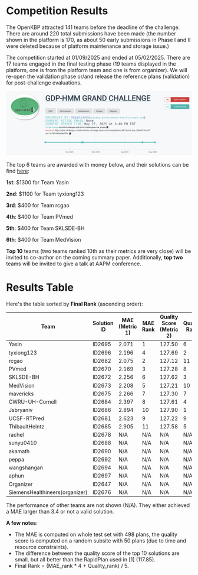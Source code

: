 # Competition Results 

The OpenKBP attracted 141 teams before the deadline of the challenge. There are around 220 total submissions have been made (the number shown in the platform is 170, as about 50 early submissions in Phase I and II were deleted because of platform maintenance and storage issue.)

The competition started at 01/09/2025 and ended at 05/02/2025. There are 17 teams engaged in the final testing phase (19 teams displayed in the platform, one is from the platform team and one is from organizer). We will re-open the validation phase or/and release the reference plans (validation) for post-challenge evaluations. 

![](test_phase.png)

The top 6 teams are awarded with money below, and their solutions can be find [here](https://huggingface.co/Jungle15/GDP-HMM_baseline/tree/main/participants_solutions): 

**1st**: $1300 for Team Yasin

**2nd**: $1100 for Team tyxiong123

**3rd**: $400 for Team rcgao

**4th**: $400 for Team PVmed

**5th**: $400 for Team SKLSDE-BH

**6th**: $400 for Team MedVision

**Top 10** teams (two teams ranked 10th as their metrics are very close) will be invited to co-author on the coming summary paper. Additionally, **top two** teams will be invited to give a talk at AAPM conference. 

# Results Table 

Here's the table sorted by **Final Rank** (ascending order):

| Team | Solution ID | MAE (Metric 1) | MAE Rank | Quality Score (Metric 2) | Quality Rank | Final Rank |
|------|-------------|---------------|----------|--------------------------|--------------|------------|
| Yasin | ID2695 | 2.071 | 1 | 127.50 | 6 | 2.00 |
| tyxiong123 | ID2696 | 2.196 | 4 | 127.69 | 2 | 3.60 |
| rcgao | ID2682 | 2.075 | 2 | 127.12 | 11 | 3.80 |
| PVmed | ID2670 | 2.169 | 3 | 127.28 | 8 | 4.00 |
| SKLSDE-BH | ID2672 | 2.256 | 6 | 127.62 | 3 | 5.40 |
| MedVision | ID2673 | 2.208 | 5 | 127.21 | 10 | 6.00 |
| mavericks | ID2675 | 2.266 | 7 | 127.30 | 7 | 7.00 |
| CWRU-UH-Cornell | ID2684 | 2.397 | 8 | 127.61 | 4 | 7.20 |
| Jsbryaniv | ID2686 | 2.894 | 10 | 127.90 | 1 | 8.20 |
| UCSF-RTPred | ID2681 | 2.623 | 9 | 127.22 | 9 | 9.00 |
| ThibaultHeintz | ID2685 | 2.905 | 11 | 127.58 | 5 | 9.80 |
| rachel | ID2678 | N/A | N/A | N/A | N/A | N/A |
| sunyu0410 | ID2688 | N/A | N/A | N/A | N/A | N/A |
| akamath | ID2690 | N/A | N/A | N/A | N/A | N/A |
| peppa | ID2692 | N/A | N/A | N/A | N/A | N/A |
| wangshangan | ID2694 | N/A | N/A | N/A | N/A | N/A |
| aphun | ID2697 | N/A | N/A | N/A | N/A | N/A |
| Organizer | ID2647 | N/A | N/A | N/A | N/A | N/A |
| SiemensHealthineers(organizer) | ID2676 | N/A | N/A | N/A | N/A | N/A |

The performance of other teams are not shown (N/A). They either achieved a MAE larger than 3.4 or not a valid solution. 

**A few notes**: 
- The MAE is computed on whole test set with 498 plans, the quality score is computed on a random subsite with 50 plans (due to time and resource constraints). 
- The difference between the quality score of the top 10 solutions are small, but all better than the RapidPlan used in [1] (117.85). 
- Final Rank = (MAE_rank * 4 + Quality_rank) / 5.

